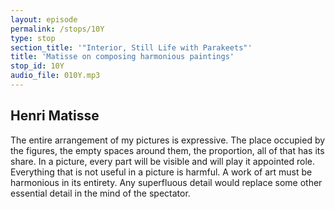 ```yaml
---
layout: episode
permalink: /stops/10Y
type: stop
section_title: '"Interior, Still Life with Parakeets"'
title: 'Matisse on composing harmonious paintings'
stop_id: 10Y
audio_file: 010Y.mp3
---
```


## Henri Matisse

The entire arrangement of my pictures is expressive.  The place occupied by the figures, the empty spaces around them, the proportion, all of that has its share.  In a picture, every part will be visible and will play it appointed role.  Everything that is not useful in a picture is harmful.  A work of art must be harmonious in its entirety.  Any superfluous detail would replace some other essential detail in the mind of the spectator.
